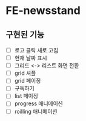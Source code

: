 # FE-newsstand

## 구현된 기능

- [ ] 로고 클릭 새로 고침
- [ ] 현재 날짜 표시
- [ ] 그리드 <-> 리스트 화면 전환
- [ ] grid 셔플
- [ ] grid 페이징
- [ ] 구독하기
- [ ] list 페이징
- [ ] progress 애니메이션
- [ ] roilling 애니메이션
